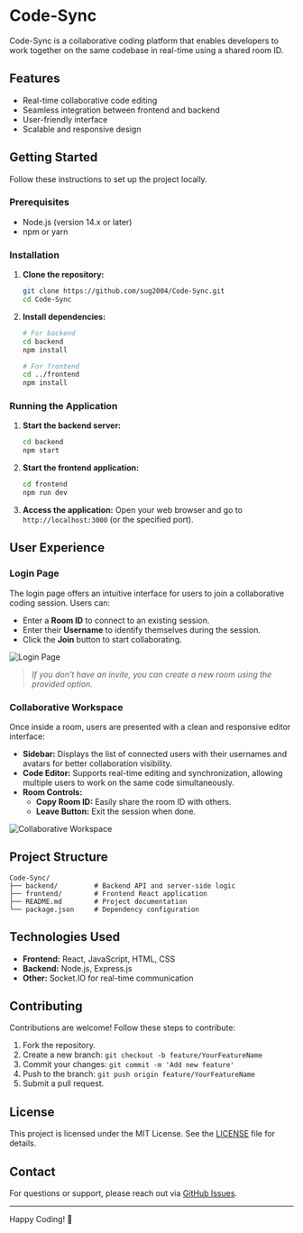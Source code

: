 # Code-Sync

Code-Sync is a collaborative coding platform that enables developers to work together on the same codebase in real-time using a shared room ID.

## Features
- Real-time collaborative code editing
- Seamless integration between frontend and backend
- User-friendly interface
- Scalable and responsive design

## Getting Started

Follow these instructions to set up the project locally.

### Prerequisites
- Node.js (version 14.x or later)
- npm or yarn

### Installation

1. **Clone the repository:**
   ```bash
   git clone https://github.com/sug2004/Code-Sync.git
   cd Code-Sync
   ```

2. **Install dependencies:**
   ```bash
   # For backend
   cd backend
   npm install

   # For frontend
   cd ../frontend
   npm install
   ```

### Running the Application

1. **Start the backend server:**
   ```bash
   cd backend
   npm start
   ```

2. **Start the frontend application:**
   ```bash
   cd frontend
   npm run dev
   ```

3. **Access the application:**
   Open your web browser and go to `http://localhost:3000` (or the specified port).

## User Experience

### Login Page
The login page offers an intuitive interface for users to join a collaborative coding session. Users can:
- Enter a **Room ID** to connect to an existing session.
- Enter their **Username** to identify themselves during the session.
- Click the **Join** button to start collaborating.

![Login Page](./images/login-page.png)

> *If you don’t have an invite, you can create a new room using the provided option.*

### Collaborative Workspace
Once inside a room, users are presented with a clean and responsive editor interface:
- **Sidebar:** Displays the list of connected users with their usernames and avatars for better collaboration visibility.
- **Code Editor:** Supports real-time editing and synchronization, allowing multiple users to work on the same code simultaneously.
- **Room Controls:**
  - **Copy Room ID:** Easily share the room ID with others.
  - **Leave Button:** Exit the session when done.

![Collaborative Workspace](./images/collaborative-workspace.png)

## Project Structure

```
Code-Sync/
├── backend/         # Backend API and server-side logic
├── frontend/        # Frontend React application
├── README.md        # Project documentation
└── package.json     # Dependency configuration
```

## Technologies Used
- **Frontend:** React, JavaScript, HTML, CSS
- **Backend:** Node.js, Express.js
- **Other:** Socket.IO for real-time communication

## Contributing
Contributions are welcome! Follow these steps to contribute:

1. Fork the repository.
2. Create a new branch: `git checkout -b feature/YourFeatureName`
3. Commit your changes: `git commit -m 'Add new feature'`
4. Push to the branch: `git push origin feature/YourFeatureName`
5. Submit a pull request.

## License
This project is licensed under the MIT License. See the [LICENSE](./LICENSE) file for details.

## Contact
For questions or support, please reach out via [GitHub Issues](https://github.com/sug2004/Code-Sync/issues).

---
Happy Coding! 🚀

